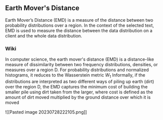 ## Earth Mover's Distance
Earth Mover’s Distance (EMD) is a measure of the distance between two probability distributions over a region. In the context of the selected text, EMD is used to measure the distance between the data distribution on a client and the whole data distribution.

### Wiki
In computer science, the earth mover's distance (EMD) is a distance-like measure of dissimilarity between two frequency distributions, densities, or measures over a region D. For probability distributions and normalized histograms, it reduces to the Wasserstein metric $W_1$ 
Informally, if the distributions are interpreted as two different ways of piling up earth (dirt) over the region D, the EMD captures the minimum cost of building the smaller pile using dirt taken from the larger, where cost is defined as the amount of dirt moved multiplied by the ground distance over which it is moved


![[Pasted image 20230728222105.png]]



